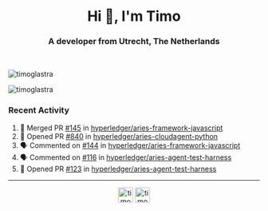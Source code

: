 <h1 align="center">Hi 👋, I'm Timo</h1>
<h3 align="center">A developer from Utrecht, The Netherlands</h3>
<br/>
<!-- https://github.com/rahuldkjain/github-profile-readme-generator --!>

<p align="left"><img src="https://github-readme-stats.vercel.app/api?username=timoglastra&show_icons=true&count_private=true&" alt="timoglastra" /></p>

<!--
Github language stats
<p align="left"><img src="https://github-readme-stats.vercel.app/api/top-langs/?username=timoglastra&layout=compact" alt="timoglastra" /><p>
-->

<!-- Codestats language stats -->
<p align="left"><img src="https://codestats-readme.vercel.app/api/top-langs/?username=timoglastra&layout=compact&language_count=12" alt="timoglastra" /><p>  
  
<h3>Recent Activity</h3>

<!--START_SECTION:activity-->
1. 🎉 Merged PR [#145](https://github.com/hyperledger/aries-framework-javascript/pull/145) in [hyperledger/aries-framework-javascript](https://github.com/hyperledger/aries-framework-javascript)
2. 💪 Opened PR [#840](https://github.com/hyperledger/aries-cloudagent-python/pull/840) in [hyperledger/aries-cloudagent-python](https://github.com/hyperledger/aries-cloudagent-python)
3. 🗣 Commented on [#144](https://github.com/hyperledger/aries-framework-javascript/issues/144) in [hyperledger/aries-framework-javascript](https://github.com/hyperledger/aries-framework-javascript)
4. 🗣 Commented on [#116](https://github.com/hyperledger/aries-agent-test-harness/issues/116) in [hyperledger/aries-agent-test-harness](https://github.com/hyperledger/aries-agent-test-harness)
5. 💪 Opened PR [#123](https://github.com/hyperledger/aries-agent-test-harness/pull/123) in [hyperledger/aries-agent-test-harness](https://github.com/hyperledger/aries-agent-test-harness)
<!--END_SECTION:activity-->

---

<p align="center">
<a href="https://twitter.com/timoglastra" target="blank"><img align="center" src="https://cdn.jsdelivr.net/npm/simple-icons@3.0.1/icons/twitter.svg" alt="timoglastra" height="30" width="30" /></a>
<a href="https://linkedin.com/in/timoglastra" target="blank"><img align="center" src="https://cdn.jsdelivr.net/npm/simple-icons@3.0.1/icons/linkedin.svg" alt="timoglastra" height="30" width="30" /></a>
</p>



